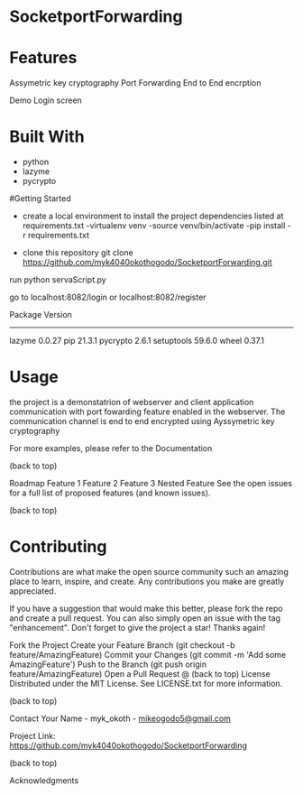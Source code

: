 # SocketportForwarding

# Features
Assymetric key cryptography
Port Forwarding
End to End encrption

Demo Login screen

# Built With
- python
- lazyme
- pycrypto

#Getting Started 
- create a local environment to install the project dependencies listed at requirements.txt 
  -virtualenv venv 
  -source venv/bin/activate 
  -pip install -r requirements.txt

- clone this repository git clone https://github.com/myk4040okothogodo/SocketportForwarding.git

run python servaScript.py

go to localhost:8082/login or localhost:8082/register

Package    Version
---------- -------
lazyme     0.0.27
pip        21.3.1
pycrypto   2.6.1
setuptools 59.6.0
wheel      0.37.1

# Usage
the project is a demonstatrion of webserver and client application communication with port fowarding feature enabled in the webserver. The communication channel is end to end encrypted using Ayssymetric key cryptography


For more examples, please refer to the Documentation

(back to top)

Roadmap Feature 1 Feature 2 Feature 3 Nested Feature See the open issues for a full list of proposed features (and known issues).

(back to top)

# Contributing
Contributions are what make the open source community such an amazing place to learn, inspire, and create. Any contributions you make are greatly appreciated.

If you have a suggestion that would make this better, please fork the repo and create a pull request. You can also simply open an issue with the tag "enhancement". Don't forget to give the project a star! Thanks again!

Fork the Project
Create your Feature Branch (git checkout -b feature/AmazingFeature)
Commit your Changes (git commit -m 'Add some AmazingFeature')
Push to the Branch (git push origin feature/AmazingFeature)
Open a Pull Request @ (back to top)
License
Distributed under the MIT License. See LICENSE.txt for more information.

(back to top)

Contact
Your Name - myk_okoth - mikeogodo5@gmail.com

Project Link: https://github.com/myk4040okothogodo/SocketportForwarding

(back to top)

Acknowledgments
